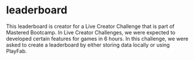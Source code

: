 # leaderboard
This leaderboard is creator for a Live Creator Challenge that is part of Mastered Bootcamp. In Live Creator Challenges, we were expected to developed certain features for games in 6 hours. 
In this challenge, we were asked to create a leaderboard by either storing data locally or using PlayFab.
